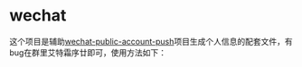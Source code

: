 # wechat
这个项目是辅助[wechat-public-account-push](https://github.com/wangxinleo/wechat-public-account-push)项目生成个人信息的配套文件，有bug在群里艾特霜序廿即可，使用方法如下：


